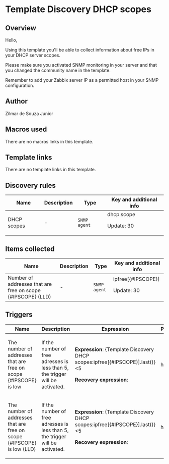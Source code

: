 # Template Discovery DHCP scopes

## Overview

Hello,


Using this template you'll be able to collect information about free IPs in your DHCP server scopes.


Please make sure you activated SNMP monitoring in your server and that you changed the community name in the template.


Remember to add your Zabbix server IP as a permitted host in your SNMP configuration.



## Author

Zilmar de Souza Junior

## Macros used

There are no macros links in this template.

## Template links

There are no template links in this template.

## Discovery rules

|Name|Description|Type|Key and additional info|
|----|-----------|----|----|
|DHCP scopes|<p>-</p>|`SNMP agent`|dhcp.scope<p>Update: 30</p>|
## Items collected

|Name|Description|Type|Key and additional info|
|----|-----------|----|----|
|Number of addresses that are free on scope {#IPSCOPE} (LLD)|<p>-</p>|`SNMP agent`|ipfree[{#IPSCOPE}]<p>Update: 30</p>|
## Triggers

|Name|Description|Expression|Priority|
|----|-----------|----------|--------|
|The number of addresses that are free on scope {#IPSCOPE} is low|<p>If the number of free adresses is less than 5, the trigger will be activated.</p>|<p>**Expression**: {Template Discovery DHCP scopes:ipfree[{#IPSCOPE}].last()}<5</p><p>**Recovery expression**: </p>|high|
|The number of addresses that are free on scope {#IPSCOPE} is low (LLD)|<p>If the number of free adresses is less than 5, the trigger will be activated.</p>|<p>**Expression**: {Template Discovery DHCP scopes:ipfree[{#IPSCOPE}].last()}<5</p><p>**Recovery expression**: </p>|high|
